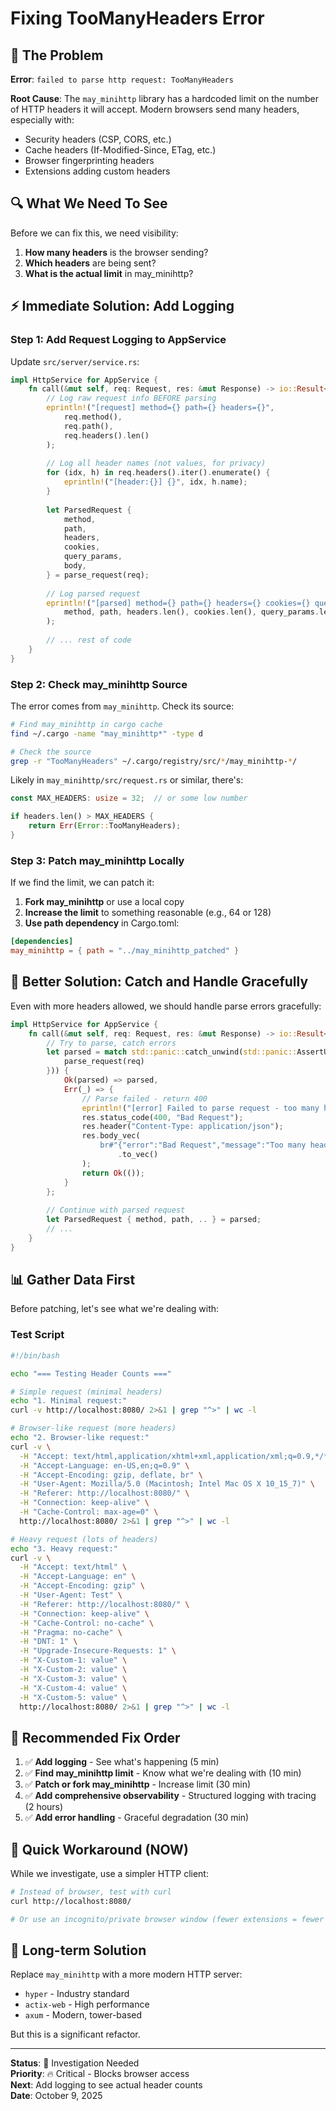 # Fixing TooManyHeaders Error

## 🐛 The Problem

**Error**: `failed to parse http request: TooManyHeaders`

**Root Cause**: The `may_minihttp` library has a hardcoded limit on the number of HTTP headers it will accept. Modern browsers send many headers, especially with:
- Security headers (CSP, CORS, etc.)
- Cache headers (If-Modified-Since, ETag, etc.)
- Browser fingerprinting headers
- Extensions adding custom headers

## 🔍 What We Need To See

Before we can fix this, we need visibility:
1. **How many headers** is the browser sending?
2. **Which headers** are being sent?
3. **What is the actual limit** in may_minihttp?

## ⚡ Immediate Solution: Add Logging

### Step 1: Add Request Logging to AppService

Update `src/server/service.rs`:

```rust
impl HttpService for AppService {
    fn call(&mut self, req: Request, res: &mut Response) -> io::Result<()> {
        // Log raw request info BEFORE parsing
        eprintln!("[request] method={} path={} headers={}", 
            req.method(), 
            req.path(),
            req.headers().len()
        );
        
        // Log all header names (not values, for privacy)
        for (idx, h) in req.headers().iter().enumerate() {
            eprintln!("[header:{}] {}", idx, h.name);
        }
        
        let ParsedRequest {
            method,
            path,
            headers,
            cookies,
            query_params,
            body,
        } = parse_request(req);
        
        // Log parsed request
        eprintln!("[parsed] method={} path={} headers={} cookies={} query_params={}",
            method, path, headers.len(), cookies.len(), query_params.len()
        );
        
        // ... rest of code
    }
}
```

### Step 2: Check may_minihttp Source

The error comes from `may_minihttp`. Check its source:

```bash
# Find may_minihttp in cargo cache
find ~/.cargo -name "may_minihttp*" -type d

# Check the source
grep -r "TooManyHeaders" ~/.cargo/registry/src/*/may_minihttp-*/
```

Likely in `may_minihttp/src/request.rs` or similar, there's:

```rust
const MAX_HEADERS: usize = 32;  // or some low number

if headers.len() > MAX_HEADERS {
    return Err(Error::TooManyHeaders);
}
```

### Step 3: Patch may_minihttp Locally

If we find the limit, we can patch it:

1. **Fork may_minihttp** or use a local copy
2. **Increase the limit** to something reasonable (e.g., 64 or 128)
3. **Use path dependency** in Cargo.toml:

```toml
[dependencies]
may_minihttp = { path = "../may_minihttp_patched" }
```

## 🔧 Better Solution: Catch and Handle Gracefully

Even with more headers allowed, we should handle parse errors gracefully:

```rust
impl HttpService for AppService {
    fn call(&mut self, req: Request, res: &mut Response) -> io::Result<()> {
        // Try to parse, catch errors
        let parsed = match std::panic::catch_unwind(std::panic::AssertUnwindSafe(|| {
            parse_request(req)
        })) {
            Ok(parsed) => parsed,
            Err(_) => {
                // Parse failed - return 400
                eprintln!("[error] Failed to parse request - too many headers?");
                res.status_code(400, "Bad Request");
                res.header("Content-Type: application/json");
                res.body_vec(
                    br#"{"error":"Bad Request","message":"Too many headers or malformed request"}"#
                        .to_vec()
                );
                return Ok(());
            }
        };
        
        // Continue with parsed request
        let ParsedRequest { method, path, .. } = parsed;
        // ...
    }
}
```

## 📊 Gather Data First

Before patching, let's see what we're dealing with:

### Test Script

```bash
#!/bin/bash

echo "=== Testing Header Counts ==="

# Simple request (minimal headers)
echo "1. Minimal request:"
curl -v http://localhost:8080/ 2>&1 | grep "^>" | wc -l

# Browser-like request (more headers)
echo "2. Browser-like request:"
curl -v \
  -H "Accept: text/html,application/xhtml+xml,application/xml;q=0.9,*/*;q=0.8" \
  -H "Accept-Language: en-US,en;q=0.9" \
  -H "Accept-Encoding: gzip, deflate, br" \
  -H "User-Agent: Mozilla/5.0 (Macintosh; Intel Mac OS X 10_15_7)" \
  -H "Referer: http://localhost:8080/" \
  -H "Connection: keep-alive" \
  -H "Cache-Control: max-age=0" \
  http://localhost:8080/ 2>&1 | grep "^>" | wc -l

# Heavy request (lots of headers)
echo "3. Heavy request:"
curl -v \
  -H "Accept: text/html" \
  -H "Accept-Language: en" \
  -H "Accept-Encoding: gzip" \
  -H "User-Agent: Test" \
  -H "Referer: http://localhost:8080/" \
  -H "Connection: keep-alive" \
  -H "Cache-Control: no-cache" \
  -H "Pragma: no-cache" \
  -H "DNT: 1" \
  -H "Upgrade-Insecure-Requests: 1" \
  -H "X-Custom-1: value" \
  -H "X-Custom-2: value" \
  -H "X-Custom-3: value" \
  -H "X-Custom-4: value" \
  -H "X-Custom-5: value" \
  http://localhost:8080/ 2>&1 | grep "^>" | wc -l
```

## 🎯 Recommended Fix Order

1. ✅ **Add logging** - See what's happening (5 min)
2. ✅ **Find may_minihttp limit** - Know what we're dealing with (10 min)
3. ✅ **Patch or fork may_minihttp** - Increase limit (30 min)
4. ✅ **Add comprehensive observability** - Structured logging with tracing (2 hours)
5. ✅ **Add error handling** - Graceful degradation (30 min)

## 🚀 Quick Workaround (NOW)

While we investigate, use a simpler HTTP client:

```bash
# Instead of browser, test with curl
curl http://localhost:8080/

# Or use an incognito/private browser window (fewer extensions = fewer headers)
```

## 📝 Long-term Solution

Replace `may_minihttp` with a more modern HTTP server:
- `hyper` - Industry standard
- `actix-web` - High performance
- `axum` - Modern, tower-based

But this is a significant refactor.

---

**Status**: 🚧 Investigation Needed  
**Priority**: 🔥 Critical - Blocks browser access  
**Next**: Add logging to see actual header counts  
**Date**: October 9, 2025

